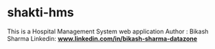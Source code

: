# shakti-hms
This is a Hospital Management System web application
Author : Bikash Sharma     Linkedin: **www.linkedin.com/in/bikash-sharma-datazone**
